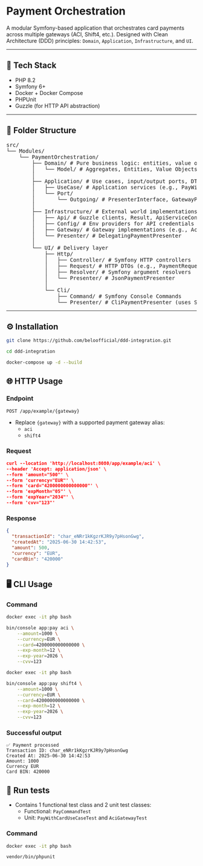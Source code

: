 # Payment Orchestration

A modular Symfony-based application that orchestrates card payments across multiple gateways (ACI, Shift4, etc.). Designed with Clean Architecture (DDD) principles: `Domain`, `Application`, `Infrastructure`, and `UI`.

---

## 🧱 Tech Stack

- PHP 8.2
- Symfony 6+
- Docker + Docker Compose
- PHPUnit
- Guzzle (for HTTP API abstraction)

---

## 📁 Folder Structure

<pre>
src/ 
└── Modules/ 
    └── PaymentOrchestration/ 
        ├── Domain/ # Pure business logic: entities, value objects, interfaces (ports) 
        │   └── Model/ # Aggregates, Entities, Value Objects
        │
        ├── Application/ # Use cases, input/output ports, DTOs 
        │   ├── UseCase/ # Application services (e.g., PayWithCardUseCase) 
        │   └── Port/ 
        │       └── Outgoing/ # PresenterInterface, GatewayProvider, etc.
        │ 
        ├── Infrastructure/ # External world implementations 
        │   ├── Api/ # Guzzle clients, Result, ApiServiceConfig 
        │   ├── Config/ # Env providers for API credentials 
        │   ├── Gateway/ # Gateway implementations (e.g., Aci, Shift4) 
        │   └── Presenter/ # DelegatingPaymentPresenter 
        │ 
        └── UI/ # Delivery layer 
            ├── Http/ 
            │   ├── Controller/ # Symfony HTTP controllers 
            │   ├── Request/ # HTTP DTOs (e.g., PaymentRequest) 
            │   ├── Resolver/ # Symfony argument resolvers 
            │   └── Presenter/ # JsonPaymentPresenter 
            │ 
            └── Cli/ 
                ├── Command/ # Symfony Console Commands 
                └── Presenter/ # CliPaymentPresenter (uses SymfonyStyle) </pre>

---

## ⚙️ Installation

```bash
git clone https://github.com/beloofficial/ddd-integration.git

cd ddd-integration

docker-compose up -d --build
```

## 🌐 HTTP Usage

### Endpoint

`POST /app/example/{gateway}`

- Replace `{gateway}` with a supported payment gateway alias:
    - `aci`
    - `shift4`

### Request

```json
curl --location 'http://localhost:8080/app/example/aci' \
--header 'Accept: application/json' \
--form 'amount="500"' \
--form 'currency="EUR"' \
--form 'card="4200000000000000"' \
--form 'expMonth="05"' \
--form 'expYear="2034"' \
--form 'cvv="123"'
```

### Response

```json
{
  "transactionId": "char_eNRr1kKgzrKJR9y7pHsonGwg",
  "createdAt": "2025-06-30 14:42:53",
  "amount": 500,
  "currency": "EUR",
  "cardBin": "420000"
}
```

## 🖥️ CLI Usage

### Command

```bash
docker exec -it php bash

bin/console app:pay aci \
    --amount=1000 \
    --currency=EUR \
    --card=4200000000000000 \
    --exp-month=12 \
    --exp-year=2026 \
    --cvv=123    
```

```bash
docker exec -it php bash

bin/console app:pay shift4 \
    --amount=1000 \
    --currency=EUR \
    --card=4200000000000000 \
    --exp-month=12 \
    --exp-year=2026 \
    --cvv=123    
```

### Successful output

```text
✅ Payment processed
Transaction ID: char_eNRr1kKgzrKJR9y7pHsonGwg
Created At: 2025-06-30 14:42:53
Amount: 1000
Currency EUR
Card BIN: 420000
```

## 🧪 Run tests

- Contains 1 functional test class and 2 unit test classes:
    - Functional: `PayCommandTest`
    - Unit: `PayWithCardUseCaseTest` and `AciGatewayTest`

### Command

```bash
docker exec -it php bash

vendor/bin/phpunit
```

